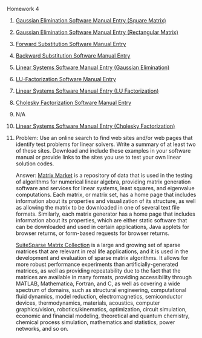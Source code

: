 Homework 4

1. [Gaussian Elimination Software Manual Entry (Square Matrix)](https://github.com/CamWeil/math4610/blob/master/softwaremanual/16sqgauss.md)

2. [Gaussian Elimination Software Manual Entry (Rectangular Matrix)](https://github.com/CamWeil/math4610/blob/master/softwaremanual/17rectgauss.md)

3. [Forward Substitution Software Manual Entry](https://github.com/CamWeil/math4610/blob/master/softwaremanual/18forsub.md)

4. [Backward Substitution Software Manual Entry](https://github.com/CamWeil/math4610/blob/master/softwaremanual/19backsub.md)

5. [Linear Systems Software Manual Entry (Gaussian Elimination)](https://github.com/CamWeil/math4610/blob/master/softwaremanual/20linsysgauss.md)

6. [LU-Factorization Software Manual Entry](https://github.com/CamWeil/math4610/blob/master/softwaremanual/21lufact.md)

7. [Linear Systems Software Manual Entry (LU Factorization)](https://github.com/CamWeil/math4610/blob/master/softwaremanual/22linsyslu.md)

8. [Cholesky Factorization Software Manual Entry](https://github.com/CamWeil/math4610/blob/master/softwaremanual/23cholfact.md)

9. N/A

10. [Linear Systems Software Manual Entry (Cholesky Factorization)](https://github.com/CamWeil/math4610/blob/master/softwaremanual/24linsyschol.md)

11. Problem: Use an online search to find web sites and/or web pages that identify test problems for linear solvers. Write a summary of at least two of these sites. Download and include these examples in your software manual or provide links to the sites you use to test your own linear solution codes.

    Answer: [Matrix Market](https://math.nist.gov/MatrixMarket/) is a repository of data that is used in the testing of algorithms for numerical linear algebra, providing matrix generation software and services for linear systems, least squares, and eigenvalue computations. Each matrix, or matrix set, has a home page that includes information about its properties and visualization of its structure, as well as allowing the matrix to be downloaded in one of several text file formats. Similarly, each matrix generator has a home page that includes information about its properties, which are either static software that can be downloaded and used in certain applications, Java applets for browser returns, or form-based requests for browser returns.
    
    [SuiteSparse Matrix Collection](https://sparse.tamu.edu/) is a large and growing set of sparse matrices that are relevant in real life applications, and it is used in the development and evaluation of sparse matrix algorithms. It allows for more robust performance experiments than artificially-generated matrices, as well as providing repeatability due to the fact that the matrices are available in many formats, providing accessibility through MATLAB, Mathematica, Fortran, and C, as well as covering a wide spectrum of domains, such as structural engineering, computational fluid dynamics, model reduction, electromagnetics, semiconductor devices, thermodynamics, materials, acoustics, computer graphics/vision, robotics/kinematics, optimization, circuit simulation, economic and financial modeling, theoretical and quantum chemistry, chemical process simulation, mathematics and statistics, power networks, and so on.
 
